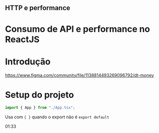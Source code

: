## HTTP e performance

# Consumo de API e performance no ReactJS

# Introdução

https://www.figma.com/community/file/1138814493269096792/dt-money

# Setup do projeto

```javascript
import { App } from "./App.tsx";
```

Usa com `{ }` quando o export não é `export default`

01:33
